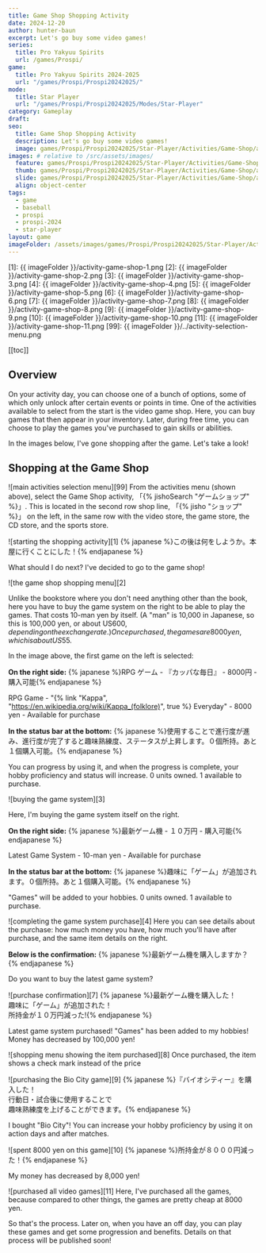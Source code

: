 ```yaml
---
title: Game Shop Shopping Activity
date: 2024-12-20
author: hunter-baun
excerpt: Let's go buy some video games!
series:
  title: Pro Yakyuu Spirits
  url: /games/Prospi/
game: 
  title: Pro Yakyuu Spirits 2024-2025
  url: "/games/Prospi/Prospi20242025/"
mode: 
  title: Star Player
  url: "/games/Prospi/Prospi20242025/Modes/Star-Player"
category: Gameplay
draft: 
seo:
  title: Game Shop Shopping Activity
  description: Let's go buy some video games!
  image: games/Prospi/Prospi20242025/Star-Player/Activities/Game-Shop/activity-game-shop-7.png
images: # relative to /src/assets/images/
  feature: games/Prospi/Prospi20242025/Star-Player/Activities/Game-Shop/activity-game-shop-7.png
  thumb: games/Prospi/Prospi20242025/Star-Player/Activities/Game-Shop/activity-game-shop-7.png
  slide: games/Prospi/Prospi20242025/Star-Player/Activities/Game-Shop/activity-game-shop-7.png
  align: object-center
tags:
  - game
  - baseball
  - prospi
  - prospi-2024
  - star-player
layout: game
imageFolder: /assets/images/games/Prospi/Prospi20242025/Star-Player/Activities/Game-Shop
---
```

[1]: {{ imageFolder }}/activity-game-shop-1.png
[2]: {{ imageFolder }}/activity-game-shop-2.png
[3]: {{ imageFolder }}/activity-game-shop-3.png
[4]: {{ imageFolder }}/activity-game-shop-4.png
[5]: {{ imageFolder }}/activity-game-shop-5.png
[6]: {{ imageFolder }}/activity-game-shop-6.png
[7]: {{ imageFolder }}/activity-game-shop-7.png
[8]: {{ imageFolder }}/activity-game-shop-8.png
[9]: {{ imageFolder }}/activity-game-shop-9.png
[10]: {{ imageFolder }}/activity-game-shop-10.png
[11]: {{ imageFolder }}/activity-game-shop-11.png
[99]: {{ imageFolder }}/../activity-selection-menu.png

[[toc]]
<article class="prose max-w-xl lg:max-w-4xl lg:prose-lg">

## Overview

On your activity day, you can choose one of a bunch of options, some of which only unlock after certain events or points in time. One of the activities available to select from the start is the video game shop. Here, you can buy games that then appear in your inventory. Later, during free time, you can choose to play the games you've purchased to gain skills or abilities. 

In the images below, I've gone shopping after the game. Let's take a look!

## Shopping at the Game Shop
![main activities selection menu][99]
From the activities menu (shown above), select the Game Shop activity, 「{% jishoSearch "ゲームショップ" %}」. This is located in the second row shop line, 「{% jisho "ショップ" %}」 on the left, in the same row with the video store, the game store, the CD store, and the sports store.

![starting the shopping activity][1]
{% japanese %}この後は何をしようか。本屋に行くことにした！{% endjapanese %}

What should I do next? I've decided to go to the game shop!

![the game shop shopping menu][2]

Unlike the bookstore where you don't need anything other than the book, here you have to buy the game system on the right to be able to play the games. That costs 10-man yen by itself. (A "man" is 10,000 in Japanese, so this is 100,000 yen, or about US$600, depending on the exchange rate.) Once purchased, the games are 8000 yen, which is about US$55.

In the image above, the first game on the left is selected:

**On the right side:**
{% japanese %}RPG ゲーム - 『カッパな毎日』 - 8000円 - 購入可能{% endjapanese %}

RPG Game - "{% link "Kappa", "https://en.wikipedia.org/wiki/Kappa_(folklore)", true %} Everyday" - 8000 yen - Available for purchase

**In the status bar at the bottom:**
{% japanese %}使用することで進行度が進み、進行度が完了すると趣味熟練度、ステータスが上昇します。０個所持。あと１個購入可能。{% endjapanese %}

You can progress by using it, and when the progress is complete, your hobby proficiency and status will increase. 0 units owned. 1 available to purchase.

![buying the game system][3]

Here, I'm buying the game system itself on the right.

**On the right side:**
{% japanese %}最新ゲーム機 - １０万円 - 購入可能{% endjapanese %}

Latest Game System - 10-man yen - Available for purchase

**In the status bar at the bottom:**
{% japanese %}趣味に「ゲーム」が追加されます。０個所持。あと１個購入可能。{% endjapanese %}

"Games" will be added to your hobbies. 0 units owned. 1 available to purchase.

![completing the game system purchase][4]
Here you can see details about the purchase: how much money you have, how much you'll have after purchase, and the same item details on the right.

**Below is the confirmation:**
{% japanese %}最新ゲーム機を購入しますか？{% endjapanese %}

Do you want to buy the latest game system?

![purchase confirmation][7]
{% japanese %}最新ゲーム機を購入した！<br />
趣味に「ゲーム」が追加された！<br />
所持金が１０万円減った!{% endjapanese %}

Latest game system purchased!
"Games" has been added to my hobbies!
Money has decreased by 100,000 yen!

![shopping menu showing the item purchased][8]
Once purchased, the item shows a check mark instead of the price

![purchasing the Bio City game][9]
{% japanese %}『バイオシティー』を購入した！<br />
行動日・試合後に使用することで<br />
趣味熟練度を上げることができます。{% endjapanese %}

I bought "Bio City"! You can increase your hobby proficiency by using it on action days and after matches.

![spent 8000 yen on this game][10]
{% japanese %}所持金が８０００円減った！{% endjapanese %}

My money has decreased by 8,000 yen!

![purchased all video games][11]
Here, I've purchased all the games, because compared to other things, the games are pretty cheap at 8000 yen.

So that's the process. Later on, when you have an off day, you can play these games and get some progression and benefits. Details on that process will be published soon!
</article>